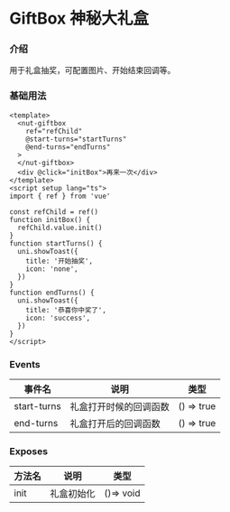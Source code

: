 # GiftBox 神秘大礼盒

### 介绍

用于礼盒抽奖，可配置图片、开始结束回调等。

### 基础用法

```vue
<template>
  <nut-giftbox
    ref="refChild"
    @start-turns="startTurns"
    @end-turns="endTurns"
  >
  </nut-giftbox>
  <div @click="initBox">再来一次</div>
</template>
<script setup lang="ts">
import { ref } from 'vue'

const refChild = ref()
function initBox() {
  refChild.value.init()
}
function startTurns() {
  uni.showToast({
    title: '开始抽奖',
    icon: 'none',
  })
}
function endTurns() {
  uni.showToast({
    title: '恭喜你中奖了',
    icon: 'success',
  })
}
</script>
```

### Events

| 事件名      | 说明                   | 类型       |
|-------------|----------------------|------------|
| start-turns | 礼盒打开时候的回调函数 | () => true |
| end-turns   | 礼盒打开后的回调函数   | () => true |

### Exposes

| 方法名 | 说明       | 类型      |
|--------|----------|-----------|
| init   | 礼盒初始化 | ()=> void |
